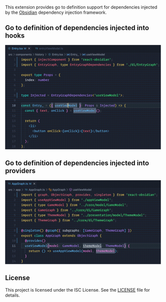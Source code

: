 This extension provides go to definition support for dependencies injected by the [Obsidian](https://github.com/wix-incubator/obsidian) dependency injection framework.

## Go to definition of dependencies injected into hooks
![demo1](https://raw.githubusercontent.com/wix-incubator/obsidian/9f14cee52cfe264a88d149fa03ae55efb3860f71/packages/vscode-language-server-obsidian/demo1.gif)

## Go to definition of dependencies injected into providers
![demo2](https://raw.githubusercontent.com/wix-incubator/obsidian/9f14cee52cfe264a88d149fa03ae55efb3860f71/packages/vscode-language-server-obsidian/demo2.gif)

## License
This project is licensed under the ISC License. See the [LICENSE](LICENSE) file for details.

